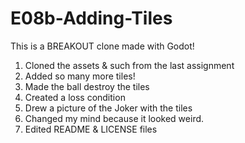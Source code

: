 # E08b-Adding-Tiles

This is a BREAKOUT clone made with Godot!
1. Cloned the assets & such from the last assignment
2. Added so many more tiles!
3. Made the ball destroy the tiles
4. Created a loss condition
5. Drew a picture of the Joker with the tiles
6. Changed my mind because it looked weird.
7. Edited README & LICENSE files